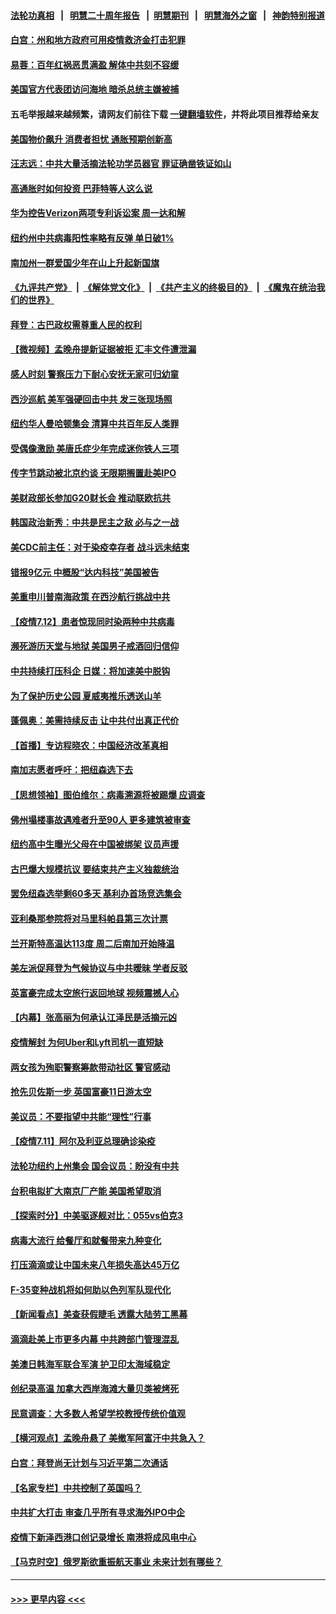 #### [法轮功真相](https://github.com/gfw-breaker/truth/blob/master/README.md?t=0) &nbsp;&nbsp;|&nbsp;&nbsp; [明慧二十周年报告](https://github.com/gfw-breaker/mh-reports/blob/master/README.md?t=0) &nbsp;&nbsp;|&nbsp;&nbsp;[明慧期刊](https://github.com/gfw-breaker/mh-qikan) &nbsp;&nbsp;|&nbsp;&nbsp; [明慧海外之窗](https://github.com/gfw-breaker/mh-news/blob/master/README.md?t=0) &nbsp;&nbsp;|&nbsp;&nbsp; [神韵特别报道](https://github.com/gfw-breaker/mh-news/blob/master/shenyun.md?t=0)
#### [白宫：州和地方政府可用疫情救济金打击犯罪](../pages/nsc412/n13084500.md?t=07130601) 
#### [易蓉：百年红祸恶贯满盈 解体中共刻不容缓](../pages/nsc412/n13084455.md?t=07130601) 
#### [美国官方代表团访问海地 暗杀总统主嫌被捕](../pages/nsc412/n13084472.md?t=07130601) 
#### 五毛举报越来越频繁，请网友们前往下载 [一键翻墙软件](https://github.com/gfw-breaker/ssr-accounts)，并将此项目推荐给亲友
#### [美国物价飙升 消费者担忧 通胀预期创新高](../pages/nsc412/n13084296.md?t=07130601) 
#### [汪志远：中共大量活摘法轮功学员器官  罪证确凿铁证如山](../pages/nsc412/n13084524.md?t=07130601) 
#### [高通胀时如何投资 巴菲特等人这么说](../pages/nsc412/n13084430.md?t=07130601) 
#### [华为控告Verizon两项专利诉讼案 周一达和解](../pages/nsc412/n13084461.md?t=07130601) 
#### [纽约州中共病毒阳性率略有反弹 单日破1%](../pages/nsc412/n13082937.md?t=07130601) 
#### [南加州一群爱国少年在山上升起新国旗](../pages/nsc412/n13083835.md?t=07130601) 
#### [《九评共产党》](https://github.com/begood0513/9ping.md/blob/master/README.md) &nbsp;|&nbsp; [《解体党文化》](../../../../jtdwh.md/blob/master/README.md)  &nbsp;|&nbsp; [《共产主义的终极目的》](../../../../gczydzjmd.md/blob/master/README.md) &nbsp;|&nbsp; [《魔鬼在统治我们的世界》](../../../../mgztzwmdsj.md/blob/master/README.md) 
#### [拜登：古巴政权需尊重人民的权利](../pages/nsc412/n13084399.md?t=07130601) 
#### [【微视频】孟晚舟提新证据被拒 汇丰文件遭泄漏](../pages/nsc412/n13084219.md?t=07130601) 
#### [感人时刻 警察压力下耐心安抚无家可归幼童](../pages/nsc412/n13082702.md?t=07130601) 
#### [西沙巡航 美军强硬回击中共 发三张现场照](../pages/nsc412/n13084288.md?t=07130601) 
#### [纽约华人曼哈顿集会 清算中共百年反人类罪](../pages/nsc412/n13084157.md?t=07130601) 
#### [受偶像激励 美唐氏症少年完成迷你铁人三项](../pages/nsc412/n13082657.md?t=07130601) 
#### [传字节跳动被北京约谈 无限期搁置赴美IPO](../pages/nsc412/n13084068.md?t=07130601) 
#### [美财政部长参加G20财长会 推动联欧抗共](../pages/nsc412/n13084153.md?t=07130601) 
#### [韩国政治新秀：中共是民主之敌 必与之一战](../pages/nsc412/n13084088.md?t=07130601) 
#### [美CDC前主任：对于染疫幸存者 战斗远未结束](../pages/nsc412/n13082946.md?t=07130601) 
#### [错报9亿元 中概股“达内科技”美国被告](../pages/nsc412/n13082925.md?t=07130601) 
#### [美重申川普南海政策 在西沙航行挑战中共](../pages/nsc412/n13083923.md?t=07130601) 
#### [【疫情7.12】患者惊现同时染两种中共病毒](../pages/nsc412/n13083387.md?t=07130601) 
#### [濒死游历天堂与地狱 美国男子戒酒回归信仰](../pages/nsc412/n13083385.md?t=07130601) 
#### [中共持续打压科企 日媒：将加速美中脱钩](../pages/nsc412/n13083312.md?t=07130601) 
#### [为了保护历史公园 夏威夷推乐透送山羊](../pages/nsc412/n13083016.md?t=07130601) 
#### [蓬佩奥：美需持续反击 让中共付出真正代价](../pages/nsc412/n13082614.md?t=07130601) 
#### [【首播】专访程晓农：中国经济改革真相](../pages/nsc412/n13082479.md?t=07130601) 
#### [南加志愿者呼吁：把纽森选下去](../pages/nsc412/n13082720.md?t=07130601) 
#### [【思想领袖】图伯维尔：病毒溯源将被踢爆 应调查](../pages/nsc412/n13047746.md?t=07130601) 
#### [佛州塌楼事故遇难者升至90人 更多建筑被审查](../pages/nsc412/n13082496.md?t=07130601) 
#### [纽约高中生曝光父母在中国被绑架 议员声援](../pages/nsc412/n13082589.md?t=07130601) 
#### [古巴爆大规模抗议 要结束共产主义独裁统治](../pages/nsc412/n13082560.md?t=07130601) 
#### [罢免纽森选举剩60多天 基利办首场竞选集会](../pages/nsc412/n13082654.md?t=07130601) 
#### [亚利桑那参院将对马里科帕县第三次计票](../pages/nsc412/n13082601.md?t=07130601) 
#### [兰开斯特高温达113度 周二后南加开始降温](../pages/nsc412/n13082550.md?t=07130601) 
#### [美左派促拜登为气候协议与中共暧昧 学者反驳](../pages/nsc412/n13082181.md?t=07130601) 
#### [英富豪完成太空旅行返回地球 视频震撼人心](../pages/nsc412/n13082339.md?t=07130601) 
#### [【内幕】张高丽为何承认江泽民是活摘元凶](../pages/nsc412/n13082162.md?t=07130601) 
#### [疫情解封 为何Uber和Lyft司机一直短缺](../pages/nsc412/n13082141.md?t=07130601) 
#### [两女孩为殉职警察筹款带动社区 警官感动](../pages/nsc412/n13081868.md?t=07130601) 
#### [抢先贝佐斯一步 英国富豪11日游太空](../pages/nsc412/n13082030.md?t=07130601) 
#### [美议员：不要指望中共能“理性”行事](../pages/nsc412/n13082000.md?t=07130601) 
#### [【疫情7.11】阿尔及利亚总理确诊染疫](../pages/nsc412/n13081574.md?t=07130601) 
#### [法轮功纽约上州集会 国会议员：盼没有中共](../pages/nsc412/n13081092.md?t=07130601) 
#### [台积电拟扩大南京厂产能 美国希望取消](../pages/nsc412/n13081763.md?t=07130601) 
#### [【探索时分】中美驱逐舰对比：055vs伯克3](../pages/nsc412/n13081164.md?t=07130601) 
#### [病毒大流行 给餐厅和就餐带来九种变化](../pages/nsc412/n13051554.md?t=07130601) 
#### [打压滴滴或让中国未来八年损失高达45万亿](../pages/nsc412/n13081320.md?t=07130601) 
#### [F-35变种战机将如何助以色列军队现代化](../pages/nsc412/n13077427.md?t=07130601) 
#### [【新闻看点】美查获假睫毛 透露大陆劳工黑幕](../pages/nsc412/n13081094.md?t=07130601) 
#### [滴滴赴美上市更多内幕 中共跨部门管理混乱](../pages/nsc412/n13081021.md?t=07130601) 
#### [美澳日韩海军联合军演 护卫印太海域稳定](../pages/nsc412/n13081048.md?t=07130601) 
#### [创纪录高温 加拿大西岸海滩大量贝类被烤死](../pages/nsc412/n13081271.md?t=07130601) 
#### [民意调查：大多数人希望学校教授传统价值观](../pages/nsc412/n13081132.md?t=07130601) 
#### [【横河观点】孟晚舟悬了 美撤军阿富汗中共急入？](../pages/nsc412/n13081152.md?t=07130601) 
#### [白宫：拜登尚无计划与习近平第二次通话](../pages/nsc412/n13081123.md?t=07130601) 
#### [【名家专栏】中共控制了英国吗？](../pages/nsc412/n13080067.md?t=07130601) 
#### [中共扩大打击 审查几乎所有寻求海外IPO中企](../pages/nsc412/n13080990.md?t=07130601) 
#### [疫情下新泽西港口创记录增长 南港将成风电中心](../pages/nsc412/n13081071.md?t=07130601) 
#### [【马克时空】俄罗斯欲重振航天事业 未来计划有哪些？](../pages/nsc412/n13081045.md?t=07130601) 

----
#### [ >>> 更早内容 <<< ](../indexes/nsc412-earlier.md)

